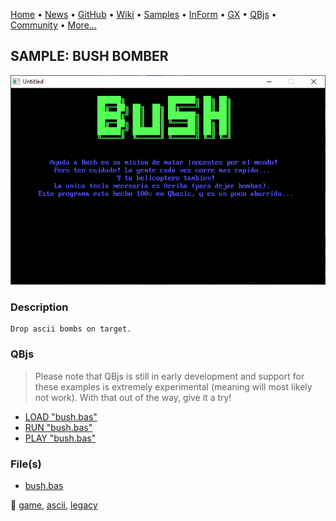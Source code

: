 [Home](https://qb64.com) • [News](../../news.md) • [GitHub](https://github.com/QB64Official/qb64) • [Wiki](https://github.com/QB64Official/qb64/wiki) • [Samples](../../samples.md) • [InForm](../../inform.md) • [GX](../../gx.md) • [QBjs](../../qbjs.md) • [Community](../../community.md) • [More...](../../more.md)

## SAMPLE: BUSH BOMBER

![screenshot.png](img/screenshot.png)

### Description

```text
Drop ascii bombs on target.
```

### QBjs

> Please note that QBjs is still in early development and support for these examples is extremely experimental (meaning will most likely not work). With that out of the way, give it a try!

* [LOAD "bush.bas"](https://v6p9d9t4.ssl.hwcdn.net/html/5963335/index.html?src=https://qb64.com/samples/bush-bomber/src/bush.bas)
* [RUN "bush.bas"](https://v6p9d9t4.ssl.hwcdn.net/html/5963335/index.html?mode=auto&src=https://qb64.com/samples/bush-bomber/src/bush.bas)
* [PLAY "bush.bas"](https://v6p9d9t4.ssl.hwcdn.net/html/5963335/index.html?mode=play&src=https://qb64.com/samples/bush-bomber/src/bush.bas)

### File(s)

* [bush.bas](src/bush.bas)

🔗 [game](../game.md), [ascii](../ascii.md), [legacy](../legacy.md)
